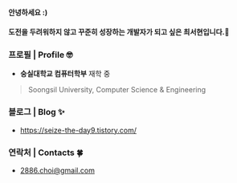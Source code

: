#### 안녕하세요 :)
#### 도전을 두려워하지 않고 꾸준히 성장하는 개발자가 되고 싶은 최서현입니다.🐥

### 프로필 | Profile 🤓
- **숭실대학교 컴퓨터학부** 재학 중
>Soongsil University, Computer Science & Engineering

### 블로그 | Blog ✨
- https://seize-the-day9.tistory.com/

### 연락처 | Contacts 🍀
- 2886.choi@gmail.com
